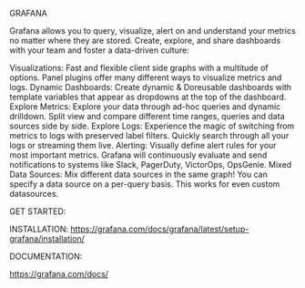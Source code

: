GRAFANA

Grafana allows you to query, visualize, alert on and understand your metrics no matter where they are stored. Create, explore, and share dashboards with your team and foster a data-driven culture:

Visualizations: Fast and flexible client side graphs with a multitude of options. Panel plugins offer many different ways to visualize metrics and logs.
Dynamic Dashboards: Create dynamic & Doreusable dashboards with template variables that appear as dropdowns at the top of the dashboard.
Explore Metrics: Explore your data through ad-hoc queries and dynamic drilldown. Split view and compare different time ranges, queries and data sources side by side.
Explore Logs: Experience the magic of switching from metrics to logs with preserved label filters. Quickly search through all your logs or streaming them live.
Alerting: Visually define alert rules for your most important metrics. Grafana will continuously evaluate and send notifications to systems like Slack, PagerDuty, VictorOps, OpsGenie.
Mixed Data Sources: Mix different data sources in the same graph! You can specify a data source on a per-query basis. This works for even custom datasources.

GET STARTED:

INSTALLATION: https://grafana.com/docs/grafana/latest/setup-grafana/installation/

DOCUMENTATION:

https://grafana.com/docs/
